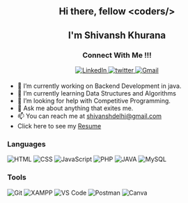 <h2 align="center">Hi there, fellow &#60coders/&#62   </h2>
<!-- <img src="https://raw.githubusercontent.com/MartinHeinz/MartinHeinz/master/wave.gif" width="1px -->

<h2 align="center">I'm Shivansh Khurana </h2>
<h3 align="center">Connect With Me !!! </h3> 
<p align="center">  
  <a href="https://www.linkedin.com/in/shivansh-khurana/" target="_blank">
  <img alt="LinkedIn" src="https://img.shields.io/badge/linkedin%20-%230077B5.svg?&style=for-the-badge&logo=linkedin&logoColor=white"/>
  </a>
  <a href="https://twitter.com/shivansh0075" target="_blank">
  <img src=https://img.shields.io/badge/twitter-%2300acee.svg?&style=for-the-badge&logo=twitter&logoColor=white alt=twitter style="margin-bottom: 5px;" />
  </a>
  <a href="mailto:shivanshdelhi@gmail.com">
  <img alt="Gmail" src="https://img.shields.io/badge/Gmail-D14836?style=for-the-badge&logo=gmail&logoColor=white" /> 
  </a>
</p>



 - 🔭 I’m currently working on Backend Development in java.
 - 🌱 I’m currently learning Data Structures and Algorithms
 - 🤔 I’m looking for help with Competitive Programming.
 - 💬 Ask me about anything that exites me.
 - 📫 You can reach me at shivanshdelhi@gmail.com
 - Click here to see my <a href = "https://drive.google.com/file/d/1Rf2Vd82BT-FMdVo-PP-LaHdB4KTy9bNO/view?usp=sharing"> Resume</a>


### Languages

![HTML](https://img.shields.io/badge/HTML5-E34F26?style=for-the-badge&logo=html5&logoColor=white)
![CSS](https://img.shields.io/badge/-CSS-1572B6?logo=css3&logoColor=white&style=for-the-badge)
![JavaScript](https://img.shields.io/badge/JavaScript-323330?style=for-the-badge&logo=javascript&logoColor=F7DF1E)
![PHP](https://img.shields.io/badge/PHP-777BB4?style=for-the-badge&logo=php&logoColor=white)
![JAVA](https://img.shields.io/badge/Java-ED8B00?style=for-the-badge&logo=openjdk&logoColor=white)
![MySQL](https://img.shields.io/badge/MySQL-005C84?style=for-the-badge&logo=mysql&logoColor=white)



### Tools 
<!-- ![GitHub Pages](https://img.shields.io/badge/GitHub%20Pages-%23327FC7.svg?logo=github&style=flat-square&logoColor=white) -->
<!-- ![GitHub page](https://img.shields.io/badge/Github-Pages-2088FF?style=for-the-badge&logo={GitHub Pages}&logoColor=white) -->
![Git](https://img.shields.io/badge/GIT-E44C30?style=for-the-badge&logo=git&logoColor=white)
![XAMPP](https://img.shields.io/badge/Xampp-F37623?style=for-the-badge&logo=xampp&logoColor=white)
![VS Code](https://img.shields.io/badge/Visual_Studio_Code-0078D4?style=for-the-badge&logo=visual%20studio%20code&logoColor=white)
![Postman](https://img.shields.io/badge/Postman-FF6C37?style=for-the-badge&logo=Postman&logoColor=white)
![Canva](https://img.shields.io/badge/-Canva-00C4CC?logo=canva&logoColor=white&style=for-the-badge)
